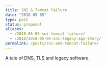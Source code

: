 ```yaml
---
title: SNI & Tomcat Failure
date: "2018-05-05"
type: post
status: proposal
aliases:
  - /2018-05-05-sni-tomcat-failure/
  - /2018/2018-05-05-sni-legacy-app-story/
permalink: /posts/sni-and-tomcat-failure/
---
```




A tale of DNS, TLS and legacy software.
